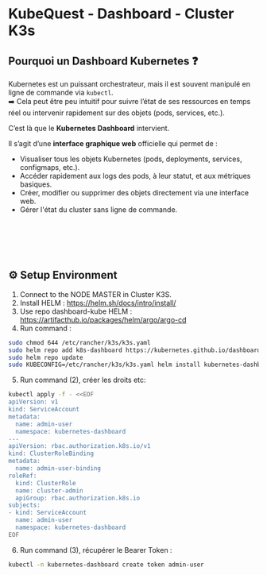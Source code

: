 # KubeQuest - Dashboard - Cluster K3s

## Pourquoi un Dashboard Kubernetes ❓

Kubernetes est un puissant orchestrateur, mais il est souvent manipulé en ligne de commande via `kubectl`.  
➡️ Cela peut être peu intuitif pour suivre l’état de ses ressources en temps réel ou intervenir rapidement sur des objets (pods, services, etc.).

C’est là que le **Kubernetes Dashboard** intervient.

Il s’agit d’une **interface graphique web** officielle qui permet de :
- Visualiser tous les objets Kubernetes (pods, deployments, services, configmaps, etc.).
- Accéder rapidement aux logs des pods, à leur statut, et aux métriques basiques.
- Créer, modifier ou supprimer des objets directement via une interface web.
- Gérer l'état du cluster sans ligne de commande.

<br /><br /><br /><br />


## ⚙ Setup Environment
1. Connect to the NODE MASTER in Cluster K3S.
2. Install HELM : https://helm.sh/docs/intro/install/
3. Use repo dashboard-kube HELM : https://artifacthub.io/packages/helm/argo/argo-cd
4. Run command :
```bash
sudo chmod 644 /etc/rancher/k3s/k3s.yaml
sudo helm repo add k8s-dashboard https://kubernetes.github.io/dashboard
sudo helm repo update
sudo KUBECONFIG=/etc/rancher/k3s/k3s.yaml helm install kubernetes-dashboard k8s-dashboard/kubernetes-dashboard --version 7.13.0 --namespace kubernetes-dashboard --create-namespace --set app.ingress.enabled=false --set nginx.enabled=false --set cert-manager.enabled=false
```
5. Run command (2), créer les droits etc:
```bash
kubectl apply -f - <<EOF
apiVersion: v1
kind: ServiceAccount
metadata:
  name: admin-user
  namespace: kubernetes-dashboard
---
apiVersion: rbac.authorization.k8s.io/v1
kind: ClusterRoleBinding
metadata:
  name: admin-user-binding
roleRef:
  kind: ClusterRole
  name: cluster-admin
  apiGroup: rbac.authorization.k8s.io
subjects:
- kind: ServiceAccount
  name: admin-user
  namespace: kubernetes-dashboard
EOF
```
6. Run command (3), récupérer le Bearer Token :
```bash
kubectl -n kubernetes-dashboard create token admin-user
```
